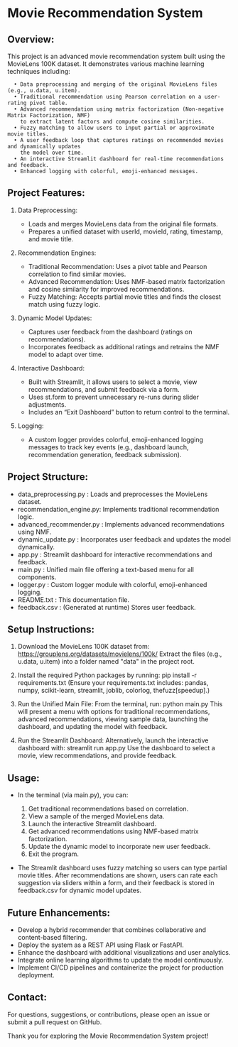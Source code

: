 Movie Recommendation System
============================

Overview:
---------
This project is an advanced movie recommendation system built using the MovieLens 100K dataset.
It demonstrates various machine learning techniques including:
```
  • Data preprocessing and merging of the original MovieLens files (e.g., u.data, u.item).
  • Traditional recommendation using Pearson correlation on a user-rating pivot table.
  • Advanced recommendation using matrix factorization (Non-negative Matrix Factorization, NMF)
    to extract latent factors and compute cosine similarities.
  • Fuzzy matching to allow users to input partial or approximate movie titles.
  • A user feedback loop that captures ratings on recommended movies and dynamically updates
    the model over time.
  • An interactive Streamlit dashboard for real-time recommendations and feedback.
  • Enhanced logging with colorful, emoji-enhanced messages.
```

Project Features:
-----------------
1. Data Preprocessing:
   - Loads and merges MovieLens data from the original file formats.
   - Prepares a unified dataset with userId, movieId, rating, timestamp, and movie title.

2. Recommendation Engines:
   - Traditional Recommendation: Uses a pivot table and Pearson correlation to find similar movies.
   - Advanced Recommendation: Uses NMF-based matrix factorization and cosine similarity for improved recommendations.
   - Fuzzy Matching: Accepts partial movie titles and finds the closest match using fuzzy logic.

3. Dynamic Model Updates:
   - Captures user feedback from the dashboard (ratings on recommendations).
   - Incorporates feedback as additional ratings and retrains the NMF model to adapt over time.

4. Interactive Dashboard:
   - Built with Streamlit, it allows users to select a movie, view recommendations, and submit feedback via a form.
   - Uses st.form to prevent unnecessary re-runs during slider adjustments.
   - Includes an “Exit Dashboard” button to return control to the terminal.

5. Logging:
   - A custom logger provides colorful, emoji-enhanced logging messages to track key events
     (e.g., dashboard launch, recommendation generation, feedback submission).

Project Structure:
------------------
- data_preprocessing.py   : Loads and preprocesses the MovieLens dataset.
- recommendation_engine.py: Implements traditional recommendation logic.
- advanced_recommender.py : Implements advanced recommendations using NMF.
- dynamic_update.py       : Incorporates user feedback and updates the model dynamically.
- app.py                  : Streamlit dashboard for interactive recommendations and feedback.
- main.py                 : Unified main file offering a text-based menu for all components.
- logger.py               : Custom logger module with colorful, emoji-enhanced logging.
- README.txt              : This documentation file.
- feedback.csv            : (Generated at runtime) Stores user feedback.

Setup Instructions:
-------------------
1. Download the MovieLens 100K dataset from:
   https://grouplens.org/datasets/movielens/100k/
   Extract the files (e.g., u.data, u.item) into a folder named "data" in the project root.

2. Install the required Python packages by running:
       pip install -r requirements.txt
   (Ensure your requirements.txt includes: pandas, numpy, scikit-learn, streamlit, joblib, colorlog, thefuzz[speedup].)

3. Run the Unified Main File:
   From the terminal, run:
       python main.py
   This will present a menu with options for traditional recommendations, advanced recommendations,
   viewing sample data, launching the dashboard, and updating the model with feedback.

4. Run the Streamlit Dashboard:
   Alternatively, launch the interactive dashboard with:
       streamlit run app.py
   Use the dashboard to select a movie, view recommendations, and provide feedback.

Usage:
------
- In the terminal (via main.py), you can:
  1. Get traditional recommendations based on correlation.
  2. View a sample of the merged MovieLens data.
  3. Launch the interactive Streamlit dashboard.
  4. Get advanced recommendations using NMF-based matrix factorization.
  5. Update the dynamic model to incorporate new user feedback.
  6. Exit the program.

- The Streamlit dashboard uses fuzzy matching so users can type partial movie titles.
  After recommendations are shown, users can rate each suggestion via sliders within a form,
  and their feedback is stored in feedback.csv for dynamic model updates.

Future Enhancements:
--------------------
- Develop a hybrid recommender that combines collaborative and content-based filtering.
- Deploy the system as a REST API using Flask or FastAPI.
- Enhance the dashboard with additional visualizations and user analytics.
- Integrate online learning algorithms to update the model continuously.
- Implement CI/CD pipelines and containerize the project for production deployment.

Contact:
--------
For questions, suggestions, or contributions, please open an issue or submit a pull request on GitHub.


Thank you for exploring the Movie Recommendation System project!
